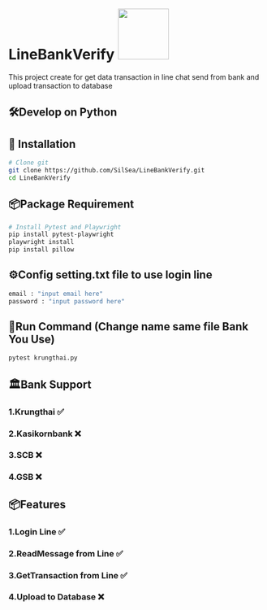 # LineBankVerify <img src="https://upload.wikimedia.org/wikipedia/commons/thumb/4/41/LINE_logo.svg/2048px-LINE_logo.svg.png" width="100px" height="auto" />

This project create for get data transaction in line chat send from bank and upload transaction to database

## 🛠️Develop on Python

## 🚀 Installation
```bash
# Clone git
git clone https://github.com/SilSea/LineBankVerify.git
cd LineBankVerify

```

## 📦Package Requirement
```bash
# Install Pytest and Playwright
pip install pytest-playwright
playwright install
pip install pillow
```

## ⚙️Config setting.txt file to use login line
```bash
email : "input email here"
password : "input password here"
```

## 🚀Run Command (Change name same file Bank You Use)
```bash
pytest krungthai.py
```

## 🏛️Bank Support

### 1.Krungthai ✅

### 2.Kasikornbank ❌

### 3.SCB ❌

### 4.GSB ❌

## 📦Features

### 1.Login Line ✅

### 2.ReadMessage from Line ✅

### 3.GetTransaction from Line ✅

### 4.Upload to Database ❌
